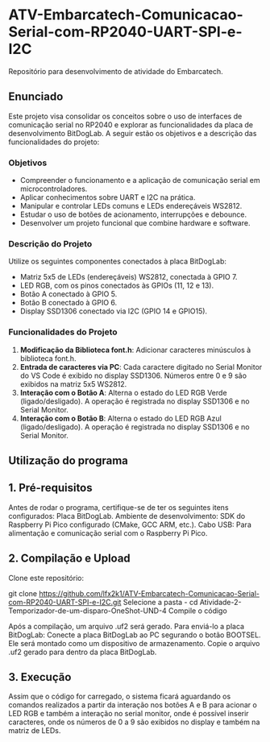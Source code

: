 # ATV-Embarcatech-Comunicacao-Serial-com-RP2040-UART-SPI-e-I2C
Repositório para desenvolvimento de atividade do Embarcatech.

## Enunciado
Este projeto visa consolidar os conceitos sobre o uso de interfaces de comunicação serial no RP2040 e explorar as funcionalidades da placa de desenvolvimento BitDogLab. A seguir estão os objetivos e a descrição das funcionalidades do projeto:

### Objetivos

- Compreender o funcionamento e a aplicação de comunicação serial em microcontroladores.
- Aplicar conhecimentos sobre UART e I2C na prática.
- Manipular e controlar LEDs comuns e LEDs endereçáveis WS2812.
- Estudar o uso de botões de acionamento, interrupções e debounce.
- Desenvolver um projeto funcional que combine hardware e software.

### Descrição do Projeto

Utilize os seguintes componentes conectados à placa BitDogLab:

- Matriz 5x5 de LEDs (endereçáveis) WS2812, conectada à GPIO 7.
- LED RGB, com os pinos conectados às GPIOs (11, 12 e 13).
- Botão A conectado à GPIO 5.
- Botão B conectado à GPIO 6.
- Display SSD1306 conectado via I2C (GPIO 14 e GPIO15).

### Funcionalidades do Projeto

1. **Modificação da Biblioteca font.h**: Adicionar caracteres minúsculos à biblioteca font.h.
2. **Entrada de caracteres via PC**: Cada caractere digitado no Serial Monitor do VS Code é exibido no display SSD1306. Números entre 0 e 9 são exibidos na matriz 5x5 WS2812.
3. **Interação com o Botão A**: Alterna o estado do LED RGB Verde (ligado/desligado). A operação é registrada no display SSD1306 e no Serial Monitor.
4. **Interação com o Botão B**: Alterna o estado do LED RGB Azul (ligado/desligado). A operação é registrada no display SSD1306 e no Serial Monitor.

## Utilização do programa

## 1. Pré-requisitos
Antes de rodar o programa, certifique-se de ter os seguintes itens configurados:
Placa BitDogLab.
Ambiente de desenvolvimento: SDK do Raspberry Pi Pico configurado (CMake, GCC ARM, etc.).
Cabo USB: Para alimentação e comunicação serial com o Raspberry Pi Pico.

## 2. Compilação e Upload
Clone este repositório:

git clone https://github.com/lfx2k1/ATV-Embarcatech-Comunicacao-Serial-com-RP2040-UART-SPI-e-I2C.git
Selecione a pasta - cd Atividade-2-Temporizador-de-um-disparo-OneShot-UND-4
Compile o código

Após a compilação, um arquivo .uf2 será gerado. Para enviá-lo a placa BitDogLab:
Conecte a placa BitDogLab ao PC segurando o botão BOOTSEL.
Ele será montado como um dispositivo de armazenamento.
Copie o arquivo .uf2 gerado para dentro da placa BitDogLab.

## 3. Execução
Assim que o código for carregado, o sistema ficará aguardando os comandos realizados a partir da interação nos botões A e B para acionar o LED RGB e também a interação no serial monitor, onde é possível inserir caracteres, onde os números de 0 a 9 são exibidos no display e também na matriz de LEDs.
